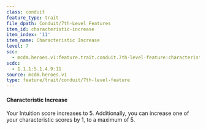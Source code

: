 ```yaml
---
class: conduit
feature_type: trait
file_dpath: Conduit/7th-Level Features
item_id: characteristic-increase
item_index: '11'
item_name: Characteristic Increase
level: 7
scc:
  - mcdm.heroes.v1:feature.trait.conduit.7th-level-feature:characteristic-increase
scdc:
  - 1.1.1:5.1.4.9:11
source: mcdm.heroes.v1
type: feature/trait/conduit/7th-level-feature
---
```


#### Characteristic Increase

Your Intuition score increases to 5. Additionally, you can increase one of your characteristic scores by 1, to a maximum of 5.

